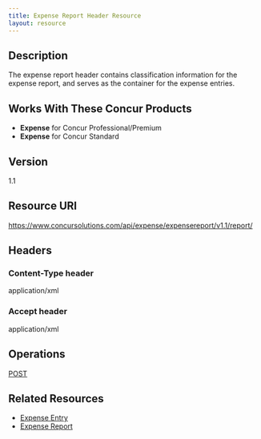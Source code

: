 ```yaml
---
title: Expense Report Header Resource 
layout: resource
---
```



## Description
The expense report header contains classification information for the expense report, and serves as the container for the expense entries.

## Works With These Concur Products
* **Expense** for Concur Professional/Premium
* **Expense** for Concur Standard

## Version 
1.1

## Resource URI
https://www.concursolutions.com/api/expense/expensereport/v1.1/report/

## Headers

### Content-Type header
application/xml

### Accept header
application/xml

## Operations
[POST][1]

## Related Resources
* [Expense Entry][2]
* [Expense Report][3]


[1]: https://developer.concur.com/expense-report/expense-report-header-resource/expense-report-header-resource-post
[2]: https://developer.concur.com/expense-report/expense-entry-resource
[3]: https://developer.concur.com/expense-report/expense-report-resource
